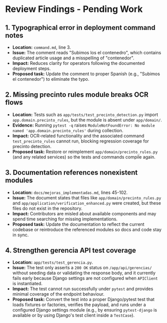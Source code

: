 # Review Findings - Pending Work

## 1. Typographical error in deployment command notes
- **Location:** `command.md`, line 3.
- **Issue:** The comment reads "Subimos los el contenedro", which contains duplicated article usage and a misspelling of "contenedor".
- **Impact:** Reduces clarity for operators following the documented deployment steps.
- **Proposed task:** Update the comment to proper Spanish (e.g., "Subimos el contenedor") to eliminate the typo.

## 2. Missing precinto rules module breaks OCR flows
- **Location:** Tests such as `app/tests/test_precinto_detection.py` import `app.domain.precinto_rules`, but the module is absent under `app/domain/`.
- **Evidence:** Running `pytest -q` raises `ModuleNotFoundError: No module named 'app.domain.precinto_rules'` during collection.
- **Impact:** OCR-related functionality and the associated command `test_precinto_rules` cannot run, blocking regression coverage for precinto detection.
- **Proposed task:** Restore or reimplement `app/domain/precinto_rules.py` (and any related services) so the tests and commands compile again.

## 3. Documentation references nonexistent modules
- **Location:** `docs/mejoras_implementadas.md`, lines 45-102.
- **Issue:** The document states that files like `app/domain/precinto_rules.py` and `app/application/verification_enhanced.py` were created, but these files do not exist in the repository.
- **Impact:** Contributors are misled about available components and may spend time searching for missing implementations.
- **Proposed task:** Update the documentation to reflect the current codebase or reintroduce the referenced modules so docs and code stay in sync.

## 4. Strengthen gerencia API test coverage
- **Location:** `app/tests/test_gerencia.py`.
- **Issue:** The test only asserts a `200 OK` status on `/app/api/gerencias/` without seeding data or validating the response body, and it currently fails early because Django settings are not configured when `APIClient` is instantiated.
- **Impact:** The test cannot run successfully under `pytest` and provides minimal coverage of the endpoint behaviour.
- **Proposed task:** Convert the test into a proper Django/pytest test that loads fixtures or factories, verifies the payload, and runs under a configured Django settings module (e.g., by ensuring `pytest-django` is available or by using Django's test client inside a `TestCase`).
